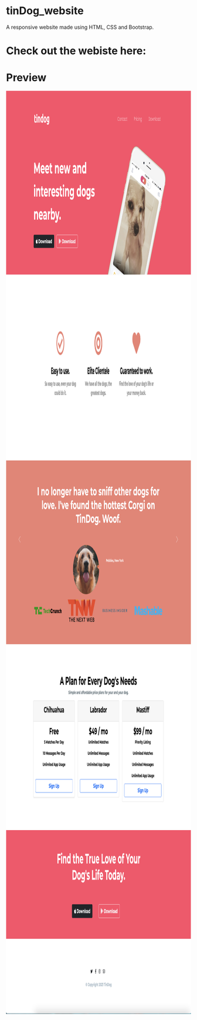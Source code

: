 # tinDog_website
A responsive website made using HTML, CSS and Bootstrap.

# Check out the webiste here: 

# Preview
<img src="images/tindog1.png" width="2000" height="500">
<img src="images/tindog2.png" width="2000" height="500">
<img src="images/tindog3.png" width="2000" height="500">
<img src="images/tindog4.png" width="2000" height="500">
<img src="images/tindog5.png" width="2000" height="500">

